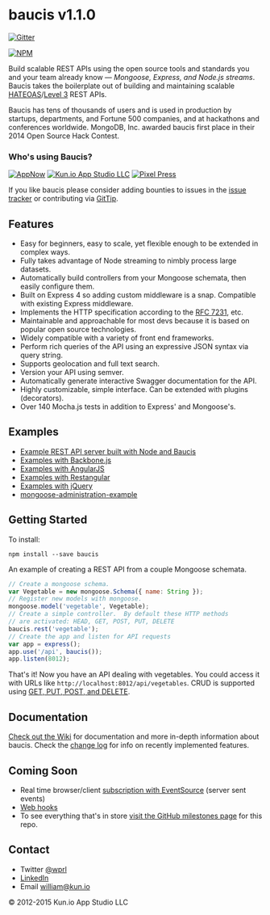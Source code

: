 # baucis v1.1.0

[![Gitter](https://badges.gitter.im/Join%20Chat.svg)](https://gitter.im/wprl/baucis?utm_source=badge&utm_medium=badge&utm_campaign=pr-badge&utm_content=badge)

[![NPM](https://nodei.co/npm/baucis.png?downloads=true&downloadRank=true&stars=true)](https://nodei.co/npm/baucis/)

Build scalable REST APIs using the open source tools and standards you and your team already know — *Mongoose, Express, and Node.js streams*.  Baucis takes the boilerplate out of building and maintaining scalable [HATEOAS](https://en.wikipedia.org/wiki/HATEOAS)/[Level 3](http://martinfowler.com/articles/richardsonMaturityModel.html) REST APIs.

Baucis has tens of thousands of users and is used in production by startups, departments, and Fortune 500 companies, and at hackathons and conferences worldwide.  MongoDB, Inc. awarded baucis first place in their 2014 Open Source Hack Contest.

### Who's using Baucis?

[![AppNow](http://github.com/wprl/baucis/raw/master/appnow-logo.png "AppNow")](https://appnow.radarconline.com) [![Kun.io App Studio LLC](http://github.com/wprl/baucis/raw/master/kunio.png "Kun.io App Studio LLC")](http://kun.io) [![Pixel Press](http://github.com/wprl/baucis/raw/master/pixel-press.jpg "Pixel Press")](http://www.projectpixelpress.com)

If you like baucis please consider adding bounties to issues in the [issue tracker](https://github.com/wprl/baucis/issues) or contributing via [GitTip](https://www.gittip.com/wprl/).


## Features

 * Easy for beginners, easy to scale, yet flexible enough to be extended in complex ways.
 * Fully takes advantage of Node streaming to nimbly process large datasets.
 * Automatically build controllers from your Mongoose schemata, then easily configure them.
 * Built on Express 4 so adding custom middleware is a snap.  Compatible with existing Express middleware.
 * Implements the HTTP specification according to the [RFC 7231](http://tools.ietf.org/rfcmarkup/7231), etc.
 * Maintainable and approachable for most devs because it is based on popular open source technologies.
 * Widely compatible with a variety of front end frameworks.
 * Perform rich queries of the API using an expressive JSON syntax via query string.
 * Supports geolocation and full text search.
 * Version your API using semver.
 * Automatically generate interactive Swagger documentation for the API.
 * Highly customizable, simple interface.  Can be extended with plugins (decorators).
 * Over 140 Mocha.js tests in addition to Express' and Mongoose's.


## Examples

 * [Example REST API server built with Node and Baucis](//github.com/wprl/baucis-example)
 * [Examples with Backbone.js](examples/Backbone.js)
 * [Examples with AngularJS](examples/angular-example-resource.html)
 * [Examples with Restangular](examples/angular-example-restangular.html)
 * [Examples with jQuery](examples/jQuery.js)
 * [mongoose-administration-example](https://www.npmjs.org/package/mongoose-administration-example)


## Getting Started

To install:

    npm install --save baucis

An example of creating a REST API from a couple Mongoose schemata.

``` javascript
// Create a mongoose schema.
var Vegetable = new mongoose.Schema({ name: String });
// Register new models with mongoose.
mongoose.model('vegetable', Vegetable);
// Create a simple controller.  By default these HTTP methods
// are activated: HEAD, GET, POST, PUT, DELETE
baucis.rest('vegetable');
// Create the app and listen for API requests
var app = express();
app.use('/api', baucis());
app.listen(8012);
```

That's it!  Now you have an API dealing with vegetables.  You could access it with URLs like `http://localhost:8012/api/vegetables`.  CRUD is supported using [GET, PUT, POST, and DELETE](https://github.com/wprl/baucis/wiki/HTTP-Verbs).


## Documentation

[Check out the Wiki](https://github.com/wprl/baucis/wiki) for documentation and more in-depth information about baucis.  Check the [change log](CHANGES.md) for info on recently implemented features.


## Coming Soon

 * Real time browser/client [subscription with EventSource](https://github.com/wprl/baucis-subscribe) (server sent events)
 * [Web hooks](https://github.com/wprl/baucis-hooks)
 * To see everything that's in store [visit the GitHub milestones page](https://github.com/wprl/baucis/milestones) for this repo.

## Contact

 * Twitter [@wprl](https://twitter.com/wprl)
 * [LinkedIn](https://linkedin.com/in/willprl)
 * Email [william@kun.io](mailto:william@kun.io)

&copy; 2012-2015 Kun.io App Studio LLC
